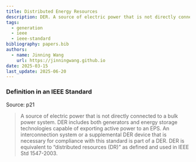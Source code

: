 ```yaml
---
title: Distributed Energy Resources
description: DER. A source of electric power that is not directly connected to a bulk power system.
tags:
  - generation
  - ieee
  - ieee-standard
bibliography: papers.bib
authors:
  - name: Jinning Wang
    url: https://jinningwang.github.io
date: 2025-03-15
last_update: 2025-06-20
---
```


### Definition in an IEEE Standard

Source: <d-cite key="ieee2018std1547"></d-cite> p21

> A source of electric power that is not directly connected to a bulk power system. DER includes both generators and energy storage technologies capable of exporting active power to an EPS. An interconnection system or a supplemental DER device that is necessary for compliance with this standard is part of a DER. DER is equivalent to “distributed resources (DR)” as defined and used in IEEE Std 1547-2003.
